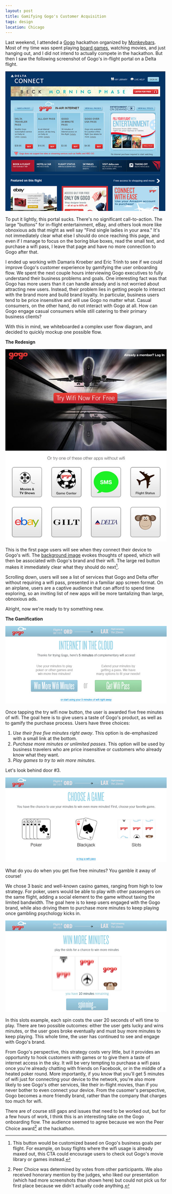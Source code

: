```yaml
---
layout: post
title: Gamifying Gogo's Customer Acquisition
tags: design
location: Chicago
---
```


Last weekend, I attended a [Gogo](http://gogoair.com) hackathon organized by [Monkeybars](http://monkeybars.cc). Most of my time was spent playing [board games](http://www.amazon.com/Hasbro-JUN118204-Risk-Legacy/dp/B005J146MI), watching movies, and just hanging out, and I did not intend to actually compete in the hackathon. But then I saw the following screenshot of Gogo's in-flight portal on a Delta flight.

[![Delta In-flight Portal](/post_files/gogo/delta_thumb.jpg)](/post_files/gogo/delta.jpg)

To put it lightly, this portal sucks. There's no significant call-to-action. The large "buttons" for in-flight entertainment, eBay, and others look more like obnoxious ads that might as well say "Find single ladies in your area." It's not immediately clear what else I should do once reaching this page, and even if I manage to focus on the boring blue boxes, read the small text, and purchase a wifi pass, I leave that page and have no more connection to Gogo after that.

I ended up working with Damaris Kroeber and Eric Trinh to see if we could improve Gogo's customer experience by gamifying the user onboarding flow. We spent the next couple hours interviewing Gogo executives to fully understand their business problems and goals. One interesting fact was that Gogo has more users than it can handle already and is not worried about attracting new users. Instead, their problem lies in getting people to interact with the brand more and build brand loyalty. In particular, business users tend to be price insensitive and will use Gogo no matter what. Casual consumers, on the other hand, do not interact with Gogo at all. How can Gogo engage casual consumers while still catering to their primary business clients?

With this in mind, we whiteboarded a complex user flow diagram, and decided to quickly mockup one possible flow.

**The Redesign**

[![Landing Page](/post_files/gogo/landing_thumb.jpg)](/post_files/gogo/landing.jpg)

This is the first page users will see when they connect their device to Gogo's wifi. The [background image](http://500px.com/photo/42745396) evokes thoughts of speed, which will then be associated with Gogo's brand and their wifi. The large red button makes it immediately clear what they should do next[^1].

Scrolling down, users will see a list of services that Gogo and Delta offer without requiring a wifi pass, presented in a familiar app screen format. On an airplane, users are a captive audience that can afford to spend time exploring, so an inviting list of new apps will be more tantalizing than large, obnoxious ads.

Alright, now we're ready to try something new.

**The Gamification**

[![Free Wifi](/post_files/gogo/wifi_thumb.jpg)](/post_files/gogo/wifi.jpg)

Once tapping the try wifi now button, the user is awarded five free minutes of wifi. The goal here is to give users a taste of Gogo's product, as well as to gamify the purchase process. Users have three choices:

1. *Use their free five minutes right away*. This option is de-emphasized with a small link at the bottom.
2. *Purchase more minutes or unlimited passes*. This option will be used by business travelers who are price insensitive or customers who already know what they want.
3. *Play games to try to win more minutes*.

Let's look behind door #3.

[![Choose a Game](/post_files/gogo/games_thumb.jpg)](/post_files/gogo/games.jpg)

What do you do when you get five free minutes? You gamble it away of course!

We chose 3 basic and well-known casino games, ranging from high to low strategy. For poker, users would be able to play with other passengers on the same flight, adding a social element to the game without taxing the limited bandwidth. The goal here is to keep users engaged with the Gogo brand, while also driving them to purchase more minutes to keep playing once gambling psychology kicks in.

[![Playing Slots](/post_files/gogo/slots_thumb.jpg)](/post_files/gogo/slots.jpg)

In this slots example, each spin costs the user 20 seconds of wifi time to play. There are two possible outcomes: either the user gets lucky and wins minutes, or the user goes broke eventually and must buy more minutes to keep playing. This whole time, the user has continued to see and engage with Gogo's brand.

From Gogo's perspective, this strategy costs very little, but it provides an opportunity to hook customers with games or to give them a taste of internet access in the sky. It will be very tempting to purchase a wifi pass once you're already chatting with friends on Facebook, or in the middle of a heated poker round. More importantly, if you know that you'll get 5 minutes of wifi just for connecting your device to the network, you're also more likely to see Gogo's other services, like their in-flight movies, than if you never bother to even connect your device. From the cusomer's perspective, Gogo becomes a more friendly brand, rather than the company that charges too much for wifi.

There are of course still gaps and issues that need to be worked out, but for a few hours of work, I think this is an interesting take on the Gogo onboarding flow. The audience seemed to agree because we won the Peer Choice award[^2] at the hackathon.

[^1]: This button would be customized based on Gogo's business goals per flight. For example, on busy flights where the wifi usage is already maxed out, this CTA could encourage users to check out Gogo's movie library or games instead.
[^2]: Peer Choice was determined by votes from other participants. We also received honorary mention by the judges, who liked our presentation (which had more screenshots than shown here) but could not pick us for first place because we didn't actually code anything.